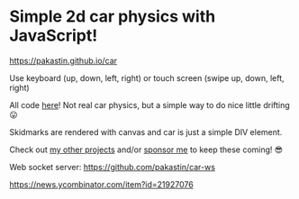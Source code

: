 # Simple 2d car physics with JavaScript!

https://pakastin.github.io/car

Use keyboard (up, down, left, right) or touch screen (swipe up, down, left, right)

All code [here](https://github.com/pakastin/car/blob/master/car.js)! Not real car physics, but a simple way to do nice little drifting 😛

Skidmarks are rendered with canvas and car is just a simple DIV element.

Check out [my other projects](https://github.com/pakastin) and/or [sponsor me](https://github.com/sponsors/pakastin) to keep these coming! 😎

Web socket server: https://github.com/pakastin/car-ws

https://news.ycombinator.com/item?id=21927076
